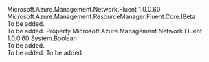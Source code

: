 <Type Name="INetworkInterfaceBaseBeta" FullName="Microsoft.Azure.Management.Network.Fluent.INetworkInterfaceBaseBeta">
  <TypeSignature Language="C#" Value="public interface INetworkInterfaceBaseBeta : Microsoft.Azure.Management.ResourceManager.Fluent.Core.IBeta" />
  <TypeSignature Language="ILAsm" Value=".class public interface auto ansi abstract INetworkInterfaceBaseBeta implements class Microsoft.Azure.Management.ResourceManager.Fluent.Core.IBeta" />
  <TypeSignature Language="DocId" Value="T:Microsoft.Azure.Management.Network.Fluent.INetworkInterfaceBaseBeta" />
  <TypeSignature Language="VB.NET" Value="Public Interface INetworkInterfaceBaseBeta&#xA;Implements IBeta" />
  <TypeSignature Language="F#" Value="type INetworkInterfaceBaseBeta = interface&#xA;    interface IBeta" />
  <AssemblyInfo>
    <AssemblyName>Microsoft.Azure.Management.Network.Fluent</AssemblyName>
    <AssemblyVersion>1.0.0.60</AssemblyVersion>
  </AssemblyInfo>
  <Interfaces>
    <Interface>
      <InterfaceName>Microsoft.Azure.Management.ResourceManager.Fluent.Core.IBeta</InterfaceName>
    </Interface>
  </Interfaces>
  <Docs>
    <summary>To be added.</summary>
    <remarks>To be added.</remarks>
  </Docs>
  <Members>
    <Member MemberName="IsAcceleratedNetworkingEnabled">
      <MemberSignature Language="C#" Value="public bool IsAcceleratedNetworkingEnabled { get; }" />
      <MemberSignature Language="ILAsm" Value=".property instance bool IsAcceleratedNetworkingEnabled" />
      <MemberSignature Language="DocId" Value="P:Microsoft.Azure.Management.Network.Fluent.INetworkInterfaceBaseBeta.IsAcceleratedNetworkingEnabled" />
      <MemberSignature Language="VB.NET" Value="Public ReadOnly Property IsAcceleratedNetworkingEnabled As Boolean" />
      <MemberSignature Language="F#" Value="member this.IsAcceleratedNetworkingEnabled : bool" Usage="Microsoft.Azure.Management.Network.Fluent.INetworkInterfaceBaseBeta.IsAcceleratedNetworkingEnabled" />
      <MemberType>Property</MemberType>
      <AssemblyInfo>
        <AssemblyName>Microsoft.Azure.Management.Network.Fluent</AssemblyName>
        <AssemblyVersion>1.0.0.60</AssemblyVersion>
      </AssemblyInfo>
      <ReturnValue>
        <ReturnType>System.Boolean</ReturnType>
      </ReturnValue>
      <Docs>
        <summary>To be added.</summary>
        <value>To be added.</value>
        <remarks>To be added.</remarks>
      </Docs>
    </Member>
  </Members>
</Type>
